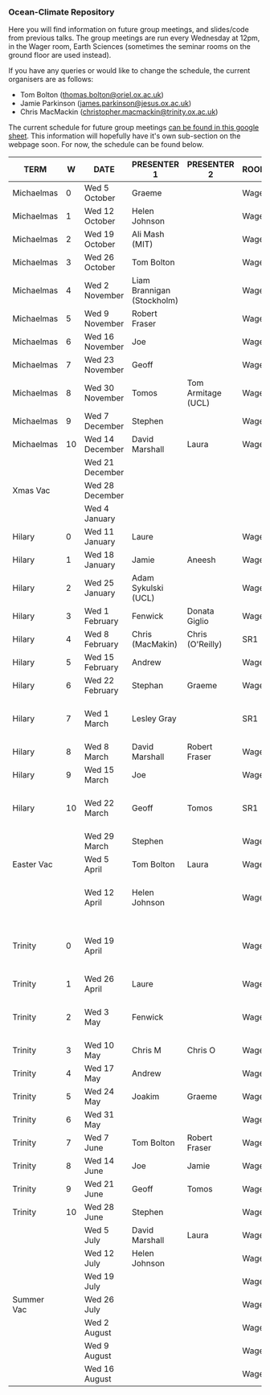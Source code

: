 ### Ocean-Climate Repository

Here you will find information on future group meetings, and slides/code from previous talks. The group meetings are run every Wednesday at 12pm, in the Wager room, Earth Sciences (sometimes the seminar rooms on the ground floor are used instead). 

If you have any queries or would like to change the schedule, the current organisers are as follows:

* Tom Bolton (thomas.bolton@oriel.ox.ac.uk)
* Jamie Parkinson (james.parkinson@jesus.ox.ac.uk)
* Chris MacMackin (christopher.macmackin@trinity.ox.ac.uk)

The current schedule for future group meetings [can be found in this google sheet](https://docs.google.com/spreadsheets/d/11S_bHZrkATnQsYqUyf3dwCsAEZUEdZSv06rGa5GjDLI/edit#gid=0). This information will hopefully have it's own sub-section on the webpage soon. For now, the schedule can be found below.




| TERM       | W  | DATE            | PRESENTER 1                | PRESENTER 2        | ROOM  | NOTES                         |
|------------|----|-----------------|----------------------------|--------------------|-------|-------------------------------|
| Michaelmas | 0  | Wed 5 October   | Graeme                     |                    | Wager |                               |
| Michaelmas | 1  | Wed 12 October  | Helen Johnson              |                    | Wager |                               |
| Michaelmas | 2  | Wed 19 October  | Ali Mash (MIT)             |                    | Wager |                               |
| Michaelmas | 3  | Wed 26 October  | Tom Bolton                 |                    | Wager |                               |
| Michaelmas | 4  | Wed 2 November  | Liam Brannigan (Stockholm) |                    | Wager |                               |
| Michaelmas | 5  | Wed 9 November  | Robert Fraser              |                    | Wager |                               |
| Michaelmas | 6  | Wed 16 November | Joe                        |                    | Wager |                               |
| Michaelmas | 7  | Wed 23 November | Geoff                      |                    | Wager |                               |
| Michaelmas | 8  | Wed 30 November | Tomos                      | Tom Armitage (UCL) | Wager |                               |
| Michaelmas | 9  | Wed 7 December  | Stephen                    |                    | Wager |                               |
| Michaelmas | 10 | Wed 14 December | David Marshall             | Laura              | Wager |                               |
|            |    | Wed 21 December |                            |                    |       |                               |
| Xmas Vac   |    | Wed 28 December |                            |                    |       |                               |
|            |    | Wed 4 January   |                            |                    |       |                               |
| Hilary     | 0  | Wed 11 January  | Laure                      |                    | Wager |                               |
| Hilary     | 1  | Wed 18 January  | Jamie                      | Aneesh             | Wager |                               |
| Hilary     | 2  | Wed 25 January  | Adam Sykulski (UCL)        |                    | Wager |                               |
| Hilary     | 3  | Wed 1 February  | Fenwick                    | Donata Giglio      | Wager |                               |
| Hilary     | 4  | Wed 8 February  | Chris (MacMakin)           | Chris (O'Reilly)   | SR1   |                               |
| Hilary     | 5  | Wed 15 February | Andrew                     |                    | Wager |                               |
| Hilary     | 6  | Wed 22 February | Stephan                    | Graeme             | Wager |                               |
| Hilary     | 7  | Wed 1 March     | Lesley Gray                |                    | SR1   | (Tom and Jamie away)          |
| Hilary     | 8  | Wed 8 March     | David Marshall             | Robert Fraser      | Wager |                               |
| Hilary     | 9  | Wed 15 March    | Joe                        |                    | Wager | (Helen away)                  |
| Hilary     | 10 | Wed 22 March    | Geoff                      | Tomos              | SR1   | (Helen and David away)        |
|            |    | Wed 29 March    | Stephen                    |                    | Wager | (David away)                  |
| Easter Vac |    | Wed 5 April     | Tom Bolton                 | Laura              | Wager | (David away)                  |
|            |    | Wed 12 April    | Helen Johnson              |                    | Wager | (David and Laure away)        |
| Trinity    | 0  | Wed 19 April    |                            |                    | Wager | (David, Helen and Laure away) |
| Trinity    | 1  | Wed 26 April    | Laure                      |                    | Wager |                               |
| Trinity    | 2  | Wed 3 May       | Fenwick                    |                    | Wager | (David and Laure away)        |
| Trinity    | 3  | Wed 10 May      | Chris M                    | Chris O            | Wager |                               |
| Trinity    | 4  | Wed 17 May      | Andrew                     |                    | Wager |                               |
| Trinity    | 5  | Wed 24 May      | Joakim                     | Graeme             | Wager |                               |
| Trinity    | 6  | Wed 31 May      |                            |                    | Wager |                               |
| Trinity    | 7  | Wed 7 June      | Tom Bolton                 | Robert Fraser      | Wager |                               |
| Trinity    | 8  | Wed 14 June     | Joe                        | Jamie              | Wager |                               |
| Trinity    | 9  | Wed 21 June     | Geoff                      | Tomos              | Wager | (Laure away)                  |
| Trinity    | 10 | Wed 28 June     | Stephen                    |                    | Wager | (Laure away)                  |
|            |    | Wed 5 July      | David Marshall             | Laura              | Wager |                               |
|            |    | Wed 12 July     | Helen Johnson              |                    | Wager | (David away)                  |
|            |    | Wed 19 July     |                            |                    | Wager |                               |
| Summer Vac |    | Wed 26 July     |                            |                    | Wager |                               |
|            |    | Wed 2 August    |                            |                    | Wager |                               |
|            |    | Wed 9 August    |                            |                    | Wager |                               |
|            |    | Wed 16 August   |                            |                    | Wager |                               |
